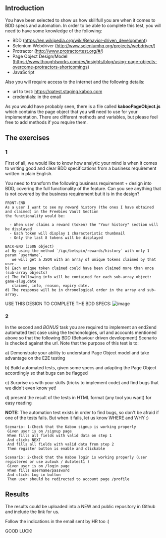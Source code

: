 ## Introduction
You have been selected to show us how skillfull you are when it comes to BDD specs and automation.
In order to be able to complete this test, you will need to have some knowledge of the following:

- BDD (https://en.wikipedia.org/wiki/Behavior-driven_development)
- Selenium Webdriver (http://www.seleniumhq.org/projects/webdriver/)
- Protractor (http://www.protractortest.org/#/)
- Page Object Design/Model (https://www.thoughtworks.com/es/insights/blog/using-page-objects-overcome-protractors-shortcomings)
- JavaScript

Also you will require access to the internet and the following details:
- url to test: https://qatest.staging.kaboo.com
- credentials: in the email

As you would have probably seen, there is a file called **kabooPageObject.js** which contains the page object that you will need to use for your implementation. There are different methods and variables, but please feel free to add methods if you require them.

## The exercises

### 1
First of all, we would like to know how analytic your mind is when it comes to writing good and clear BDD specifications from a business requirement written in plain English.

You need to transform the following business requirement + design into BDD, covering the full functionality of the feature. Can you see anything that is not covered by the business requirement but it is in the design?

```
FRONT-END
As a user I want to see my reward history (the ones I have obtained and claimed) in the Freebies Vault Section
the functionality would be:
  
  - When user claims a reward (token) the "Your history" section will be displayed
  - Each token will display 1 characteristic thumbnail 
  - Only the last 8 tokens will be displayed

BACK-END (JSON object)
a) By using the method `/igc/betspin/rewards/history` with only 1 param `userName`, 
   we will get a JSON with an array of unique tokens claimed by that user.
b) Each unique token claimed could have been claimed more than once (sub-array objects)
c) The following info will be contained for each sub-array object: game-slug,date 
   claimed, info, reason, expiry date.
d) The response will be in chronological order in the array and sub-array.
```
USE THIS DESIGN TO COMPLETE THE BDD SPECS:
![image](https://user-images.githubusercontent.com/12252960/28772797-90d20164-75e7-11e7-987c-8bee2a343025.png)


### 2
In the second and *BONUS* task you are required to implement an end2end automated test case using the techonologies, url and accounts mentioned above so that the following BDD
(Behaviour driven development) Scenario is checked against the url. Note that the purpose of this test is to:

a) Demonstrate your ability to understand Page Object model and take advantage on the E2E testing

b) Build automated tests, given some specs and adapting the Page Object accordingly so that bugs can be flagged

c) Surprise us with your skills (tricks to implement code) and find bugs that we didn't even know yet!

d) present the result of the tests in HTML format (any tool you want) for easy reading

**NOTE:** The automation test exists in order to find bugs, so don't be afraid if one of the tests fails. But when it fails, let us know WHERE and WHY :)

```gherkin
Scenario: 1-Check that the Kaboo signup is working properly 
 Given user is on /signup page
 When fills all fields with valid data on step 1
 And clicks NEXT
 And fills all fields with valid data from step 2
 Then register button is enable and clickable
 
Scenario: 2-Check that the Kaboo login is working properly (user registered or use autouk / Autotest1 )
 Given user is on /login page
 When fills username/password
 And clicks Log in button
 Then user should be redirected to account page /profile
```


## Results

The results could be uploaded into a NEW and public repository in Github and include the link for us.

Follow the indications in the email sent by HR too :)

GOOD LUCK!
